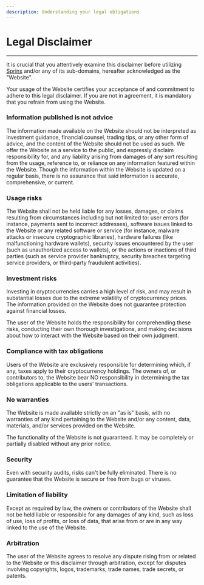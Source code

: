 ```yaml
---
description: Understanding your legal obligations
---
```


# Legal Disclaimer
---

It is crucial that you attentively examine this disclaimer before utilizing [Sprinx](https://sprinx.xyz/) and/or any of its sub-domains, hereafter acknowledged as the "Website".

Your usage of the Website certifies your acceptance of and commitment to adhere to this legal disclaimer. If you are not in agreement, it is mandatory that you refrain from using the Website.

### Information published is not advice

The information made available on the Website should not be interpreted as investment guidance, financial counsel, trading tips, or any other form of advice, and the content of the Website should not be used as such. We offer the Website as a service to the public, and expressly disclaim responsibility for, and any liability arising from damages of any sort resulting from the usage, reference to, or reliance on any information featured within the Website. Though the information within the Website is updated on a regular basis, there is no assurance that said information is accurate, comprehensive, or current.

### Usage risks

The Website shall not be held liable for any losses, damages, or claims resulting from circumstances including but not limited to: user errors (for instance, payments sent to incorrect addresses), software issues linked to the Website or any related software or service (for instance, malware attacks or insecure cryptographic libraries), hardware failures (like malfunctioning hardware wallets), security issues encountered by the user (such as unauthorized access to wallets), or the actions or inactions of third parties (such as service provider bankruptcy, security breaches targeting service providers, or third-party fraudulent activities).

### Investment risks

Investing in cryptocurrencies carries a high level of risk, and may result in substantial losses due to the extreme volatility of cryptocurrency prices. The information provided on the Website does not guarantee protection against financial losses.

The user of the Website holds the responsibility for comprehending these risks, conducting their own thorough investigations, and making decisions about how to interact with the Website based on their own judgment.

### Compliance with tax obligations

Users of the Website are exclusively responsible for determining which, if any, taxes apply to their cryptocurrency holdings. The owners of, or contributors to, the Website bear NO responsibility in determining the tax obligations applicable to the users' transactions.

### No warranties

The Website is made available strictly on an "as is" basis, with no warranties of any kind pertaining to the Website and/or any content, data, materials, and/or services provided on the Website.

The functionality of the Website is not guaranteed. It may be completely or partially disabled without any prior notice.

### Security

Even with security audits, risks can't be fully eliminated. There is no guarantee that the Website is secure or free from bugs or viruses.

### Limitation of liability

Except as required by law, the owners or contributors of the Website shall not be held liable or responsible for any damages of any kind, such as loss of use, loss of profits, or loss of data, that arise from or are in any way linked to the use of the Website.

### Arbitration&#x20;

The user of the Website agrees to resolve any dispute rising from or related to the Website or this disclaimer through arbitration, except for disputes involving copyrights, logos, trademarks, trade names, trade secrets, or patents.